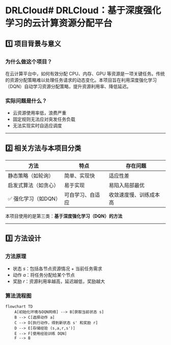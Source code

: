 # DRLCloud# DRLCloud：基于深度强化学习的云计算资源分配平台

## 1️⃣ 项目背景与意义

### 为什么做这个项目？

在云计算平台中，如何有效分配 CPU、内存、GPU 等资源是一项关键任务。传统的资源分配策略难以处理任务请求的动态变化。本项目旨在利用深度强化学习（DQN）自动学习资源分配策略，提升资源利用率、降低延迟。

### 实际问题是什么？

- 云资源使用率低，浪费严重
- 固定规则无法应对突发任务负载
- 无法实现实时自适应调度

---

## 2️⃣ 相关方法与本项目分类

| 方法 | 特点 | 存在问题 |
|------|------|----------|
| 静态策略（如轮询） | 简单、实现快 | 适应性差 |
| 启发式算法（如贪心） | 易于实现 | 易陷入局部最优 |
| ✅ 强化学习（如DQN） | 可自学习、自适应 | 收敛速度慢、训练成本高 |

本项目使用的是第三类：**基于深度强化学习（DQN）的方法**

---

## 3️⃣ 方法设计

### 方法原理

- 状态 $s$：包括各节点资源情况 + 当前任务需求
- 动作 $a$：将任务分配给某个节点
- 奖励 $r$：资源利用率越高，延迟越低，奖励越大

### 算法流程图

```mermaid
flowchart TD
    A[初始化环境与DQN网络] --> B[获取当前状态 s]
    B --> C[选择动作 a]
    C --> D[执行动作，得到新状态 s' 和奖励 r]
    D --> E[存储经验 (s,a,r,s')]
    E --> F[使用经验训练 DQN]
    F --> B
